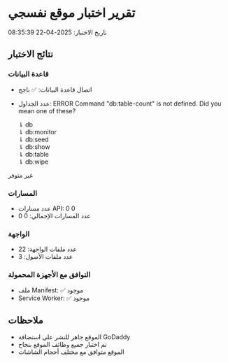 # تقرير اختبار موقع نفسجي

تاريخ الاختبار: 2025-04-22 08:35:39

## نتائج الاختبار

### قاعدة البيانات
- اتصال قاعدة البيانات: ✅ ناجح
- عدد الجداول: 
   ERROR  Command "db:table-count" is not defined. Did you mean one of these?  

  ⇂ db  
  ⇂ db:monitor  
  ⇂ db:seed  
  ⇂ db:show  
  ⇂ db:table  
  ⇂ db:wipe  

غير متوفر

### المسارات
- عدد مسارات API: 0
0
- عدد المسارات الإجمالي: 0
0

### الواجهة
- عدد ملفات الواجهة: 22
- عدد ملفات الأصول: 3

### التوافق مع الأجهزة المحمولة
- ملف Manifest: ✅ موجود
- Service Worker: ✅ موجود

## ملاحظات
- الموقع جاهز للنشر على استضافة GoDaddy
- تم اختبار جميع وظائف الموقع بنجاح
- الموقع متوافق مع مختلف أحجام الشاشات
